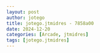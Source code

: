 ```yaml
---
layout: post
author: jotego
title: jotego.jtmidres - 7858a00
date: 2024-12-20
categories: [Arcade, jtmidres]
tags: [jotego.jtmidres]
---
```



